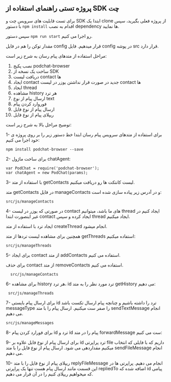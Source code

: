 
## پروژه تستی راهنمای استفاده از SDK چت

برای تست قابلیت های سرویس چت و SDK ابتدا یک clone از پروژه فعلی بگیرید، سپس با دستور 
`npm install`
اقدام به نصب dependency ها نمایید.

سپس دستور
`npm run start`
رو اجرا می کنیم.

مقدار توکن را هم در فایل config قرار میدهیم. فایل config در پوشه src قرار دارد. 

مراحل استفاده از متدهای پیام رسان به شرح زیر است:

1.  نصب پکیج podchat-browser 
2.  ساخت یک نسخه از SDK
3.  دریافت لیست contact ها
4.  ایجاد contact جدید در صورت قرار نداشتن یوزر در لیست contact ها
5.  ایجاد thread
6.  مشاهده history هر ترد
7.  ارسال پیام از نوع  text 
8.  فوروارد کردن پیام
9.  ارسال پیام از نوع فایل
10.  ریپلای پیام از نوع فایل



توضیح مراحل بالا به شرح زیر است:


1- برای استفاده از متدهای سرویس پیام رسان ابتدا خط دستور زیر را بر روی پروژه ی خود اجرا می کنیم:

```
npm install podchat-browser --save
```

2- برای ساخت ماژول chatAgent:
```
var PodChat = require('podchat-browser');
var chatAgent = new PodChat(params);
```

3-  با استفاده از متد getContacts لیست کانتکت ها رو دریافت میکنیم.

متد getContacts در فایل manageContacts و در آدرس زیر پیاده سازی شده است:
```
src/js/manageContacts
```
4- در صورتی که یوزر در لیست contact های ما باشد، میتوانیم thread ایجاد کنیم در غیر اینصورت ابتدا contact ایجاد کرده و سپس thread ایجاد میکنیم.


 ایجاد ترد با استفاده از متد createThread انجام میشود.

 
 همچنین برای مشاهده لیست تردها از متد getThreads استفاده میکنیم:
 
 ```
 src/js/manageThreads
 ```
   
   
   
5- برای ایجاد contact از متد addContacts استفاده می کنیم.



برای حذف contact از متد removeContacts استفاده می کنیم.

```
  src/js/manageContacts
```           

6- برای مشاهده history هر ترد، id ترد مورد نظر را به متد getHistory می دهیم:
```
 src/js/manageThreads
```

            
7- برای ارسال پیام بایستی id  ترد را داشته باشیم و چنانچه پیام ارسال تکست باشد messageType  را صفر ست میکنیم.
 ارسال پیام را با متد sendTextMessage انجام می دهیم. 
```
src/js/manageMessages
```

            

8- برای فورارد کردن پیام id ترد و id پیام را در متد forwardMessage ست می کنیم:


            
9- برای ارسال پیام از نوع فایل علاوه بر id  ترد پراپرتی file  داریم که با فایلی که انتخاب میکنیم مقداردهی می شود.
ارسال پیام از نوع فایل را با متد sendFileMessage انجام می دهیم.


10- ریپلای پیام از نوع فایل را با متد replyFileMessage انجام می دهیم.
پراپرتی ها در این قسمت مانند ارسال پیام هست تنها یک پراپرتی repliedTo اضافه شده که id پیامی که میخواهیم ریپلای کنیم را در آن قرار می دهیم.


          




